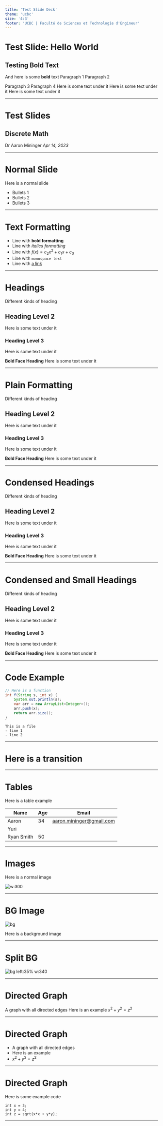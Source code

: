 ```yaml
---
title: 'Test Slide Deck'
theme: 'ucbc'
size: '4:3'
footer: "UCBC | Faculté de Sciences et Technologie d'Engineur"
---
```

# Test Slide: Hello World

## Testing **Bold** Text

And here is some **bold** text
Paragraph 1
Paragraph 2

Paragraph 3
Paragraph 4
Here is some text under it Here is some text under it Here is some text under it

---
<!-- _class: [title, invert] -->
# Test Slides
## Discrete Math
Dr Aaron Mininger
_Apr 14, 2023_

---
# Normal Slide

Here is a normal slide
- Bullets 1
- Bullets 2
- Bullets 3

---
# Text Formatting

- Line with **bold formatting**
- Line with _italics formatting_
- Line with $f(x) = c_2x^2 + c_1x + c_0$
- Line with `monospace text`
- Line with [a link](https://aaronmininger.com)

---
# Headings

Different kinds of heading

## Heading Level 2
Here is some text under it

### Heading Level 3
Here is some text under it

**Bold Face Heading**
Here is some text under it

---
<!-- _class: plain -->
# Plain Formatting 

Different kinds of heading

## Heading Level 2
Here is some text under it

### Heading Level 3
Here is some text under it

**Bold Face Heading**
Here is some text under it

---
<!-- _class: condensed -->
# Condensed Headings

Different kinds of heading

## Heading Level 2
Here is some text under it

### Heading Level 3
Here is some text under it

**Bold Face Heading**
Here is some text under it

---
<!-- _class: [condensed, small] -->
# Condensed and Small Headings

Different kinds of heading

## Heading Level 2
Here is some text under it

### Heading Level 3
Here is some text under it

**Bold Face Heading**
Here is some text under it

---
# Code Example

```java
// Here is a function
int f(String s, int x) {
    System.out.println(s);
    var arr = new ArrayList<Integer>();
    arr.push(x);
    return arr.size();
}
```

```
This is a file
- line 1
- line 2
```

---
<!-- _class: [transition] -->
# Here is a transition 

---
# Tables

Here is a table example

|Name|Age|Email|
|----|---|-----|
|Aaron|34|aaron.mininger@gmail.com|
|Yuri| | |
|Ryan Smith|50| |

---
# Images

Here is a normal image

![w:300](giraffe.jpg)

---
<!-- _class: [plain] -->
# BG Image

![bg](bg.jpg)

Here is a background image


---
<!-- _class: [plain] -->
# Split BG

![bg left:35% w:340](giraffe.jpg)

---
<!-- _class: definition -->
# Directed Graph

A graph with all directed edges
Here is an example
$x^2 + y^2 = z^2$

---
<!-- _class: definition -->
# Directed Graph
* A graph with all directed edges
* Here is an example
* $x^2 + y^2 = z^2$

---
<!-- _class: definition -->
# Directed Graph
Here is some example code
```
int x = 3;
int y = 4;
int z = sqrt(x*x + y*y);
```

---



